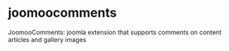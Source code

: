 joomoocomments
==============

JoomooComments: joomla extension that supports comments on content articles and gallery images